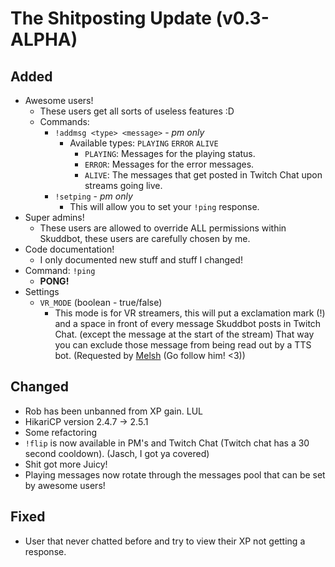 # The Shitposting Update (v0.3-ALPHA)

## Added
* Awesome users!
  * These users get all sorts of useless features :D
  * Commands:
    * `!addmsg <type> <message>` - *pm only*
      * Available types: `PLAYING` `ERROR` `ALIVE`
        * `PLAYING`: Messages for the playing status.
        * `ERROR`: Messages for the error messages.
        * `ALIVE`: The messages that get posted in Twitch Chat upon streams going live.
    * `!setping` - *pm only*
      * This will allow you to set your `!ping` response.
* Super admins!
  * These users are allowed to override ALL permissions within Skuddbot, these users are carefully chosen by me.
* Code documentation!
  * I only documented new stuff and stuff I changed!
* Command: `!ping`
  * **PONG!**
* Settings
  * `VR_MODE` (boolean - true/false)
    * This mode is for VR streamers, this will put a exclamation mark (!) and a space in front of every message Skuddbot posts in Twitch Chat. (except the message at the start of the stream) That way you can exclude those message from being read out by a TTS bot. (Requested by [Melsh](https://www.twitch.tv/melsh87) (Go follow him! <3))
  
## Changed
* Rob has been unbanned from XP gain. LUL
* HikariCP version 2.4.7 -> 2.5.1
* Some refactoring
* `!flip` is now available in PM's and Twitch Chat (Twitch chat has a 30 second cooldown). (Jasch, I got ya covered)
* Shit got more Juicy!
* Playing messages now rotate through the messages pool that can be set by awesome users!

## Fixed
* User that never chatted before and try to view their XP not getting a response.